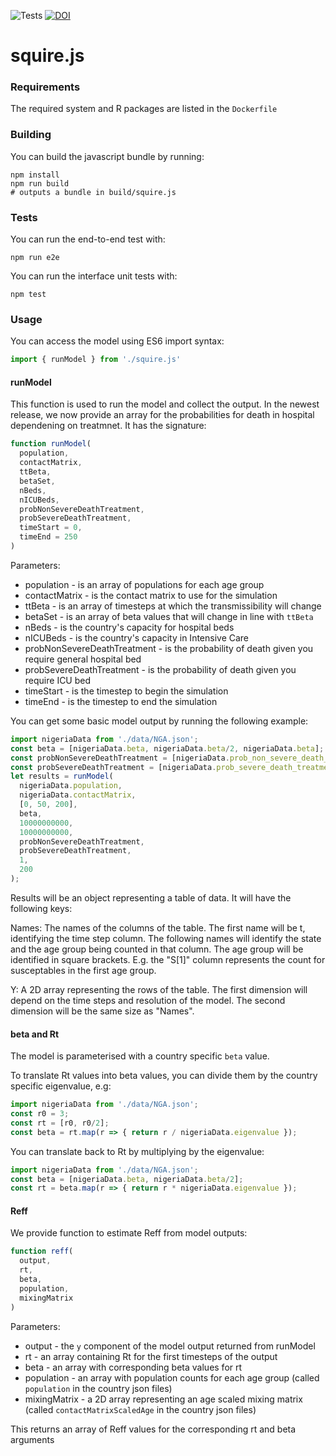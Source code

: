 ![Tests](https://github.com/mrc-ide/squire_js/workflows/test/badge.svg?branch=master)
[![DOI](https://zenodo.org/badge/255333455.svg)](https://zenodo.org/badge/latestdoi/255333455)

# squire.js

### Requirements

The required system and R packages are listed in the `Dockerfile`

### Building

You can build the javascript bundle by running:

```
npm install
npm run build
# outputs a bundle in build/squire.js
```

### Tests

You can run the end-to-end test with:

```
npm run e2e
```

You can run the interface unit tests with:

```
npm test
```

### Usage

You can access the model using ES6 import syntax:

```js
import { runModel } from './squire.js'
```

#### runModel

This function is used to run the model and collect the output. In the newest release, we now provide an array for the probabilities for death in hospital dependening on treatmnet. It has the signature:

```js
function runModel(
  population,
  contactMatrix,
  ttBeta,
  betaSet,
  nBeds,
  nICUBeds,
  probNonSevereDeathTreatment,
  probSevereDeathTreatment,
  timeStart = 0,
  timeEnd = 250
)
```

Parameters:

 * population - is an array of populations for each age group
 * contactMatrix - is the contact matrix to use for the simulation
 * ttBeta - is an array of timesteps at which the transmissibility will change
 * betaSet - is an array of beta values that will change in line with `ttBeta`
 * nBeds - is the country's capacity for hospital beds
 * nICUBeds - is the country's capacity in Intensive Care
 * probNonSevereDeathTreatment - is the probability of death given you require general hospital bed
 * probSevereDeathTreatment - is the probability of death given you require ICU bed
 * timeStart - is the timestep to begin the simulation
 * timeEnd - is the timestep to end the simulation

You can get some basic model output by running the following example:

```js
import nigeriaData from './data/NGA.json';
const beta = [nigeriaData.beta, nigeriaData.beta/2, nigeriaData.beta];
const probNonSevereDeathTreatment = [nigeriaData.prob_non_severe_death_treatment];
const probSevereDeathTreatment = [nigeriaData.prob_severe_death_treatment];
let results = runModel(
  nigeriaData.population,
  nigeriaData.contactMatrix,
  [0, 50, 200],
  beta,
  10000000000,
  10000000000,
  probNonSevereDeathTreatment,
  probSevereDeathTreatment,
  1,
  200
);
```

Results will be an object representing a table of data. It will have the following keys:

Names: The names of the columns of the table. The first name will be t, identifying the time step column. The following names will identify the state and the age group being counted in that column. The age group will be identified in square brackets. E.g. the "S[1]" column represents the count for susceptables in the first age group.

Y: A 2D array representing the rows of the table. The first dimension will depend on the time steps and resolution of the model. The second dimension will be the same size as "Names".

#### beta and Rt

The model is parameterised with a country specific `beta` value.

To translate Rt values into beta values, you can divide them by the country
specific eigenvalue, e.g:

```js
import nigeriaData from './data/NGA.json';
const r0 = 3;
const rt = [r0, r0/2];
const beta = rt.map(r => { return r / nigeriaData.eigenvalue });
```

You can translate back to Rt by multiplying by the eigenvalue:

```js
import nigeriaData from './data/NGA.json';
const beta = [nigeriaData.beta, nigeriaData.beta/2];
const rt = beta.map(r => { return r * nigeriaData.eigenvalue });
```

#### Reff

We provide function to estimate Reff from model outputs:

```js
function reff(
  output,
  rt,
  beta,
  population,
  mixingMatrix
)
```

Parameters:

 * output - the `y` component of the model output returned from runModel
 * rt - an array containing Rt for the first timesteps of the output
 * beta - an array with corresponding beta values for rt
 * population - an array with population counts for each age group (called
   `population` in the country json files)
 * mixingMatrix - a 2D array representing an age scaled mixing matrix (called `contactMatrixScaledAge` in the country json files)

This returns an array of Reff values for the corresponding rt and beta arguments
